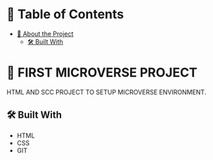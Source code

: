 
<a name="Hello Microverse"></a>


<!-- TABLE OF CONTENTS -->

# 📗 Table of Contents

- [📖 About the Project](#about-project)
  - [🛠 Built With](#built-with)

<!-- PROJECT DESCRIPTION -->

# 📖 FIRST MICROVERSE PROJECT <a name="about-project"></a>

HTML AND SCC PROJECT TO SETUP MICROVERSE ENVIRONMENT.

## 🛠 Built With <a name="built-with"></a>
  - HTML
  - CSS
  - GIT
